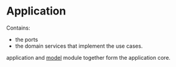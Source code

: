 # Application

Contains:
- the ports
- the domain services that implement the use cases.

application and [model](../model/README.md) module together form the application core.
